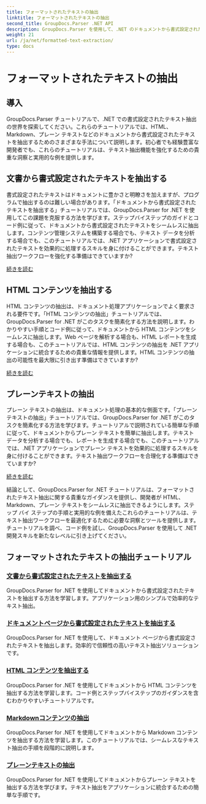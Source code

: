 ```yaml
---
title: フォーマットされたテキストの抽出
linktitle: フォーマットされたテキストの抽出
second_title: GroupDocs.Parser .NET API
description: GroupDocs.Parser を使用して、.NET のドキュメントから書式設定されたテキストを効率的に抽出します。HTML、Markdown、プレーン テキストをシームレスに抽出する方法を学びます。
weight: 21
url: /ja/net/formatted-text-extraction/
type: docs
---
```

# フォーマットされたテキストの抽出


## 導入

GroupDocs.Parser チュートリアルで、.NET での書式設定されたテキスト抽出の世界を探索してください。これらのチュートリアルでは、HTML、Markdown、プレーン テキストなどのドキュメントから書式設定されたテキストを抽出するためのさまざまな手法について説明します。初心者でも経験豊富な開発者でも、これらのチュートリアルは、テキスト抽出機能を強化するための貴重な洞察と実用的な例を提供します。

## 文書から書式設定されたテキストを抽出する

書式設定されたテキストはドキュメントに豊かさと明瞭さを加えますが、プログラムで抽出するのは難しい場合があります。「ドキュメントから書式設定されたテキストを抽出する」チュートリアルでは、GroupDocs.Parser for .NET を使用してこの課題を克服する方法を学びます。ステップバイステップのガイドとコード例に従って、ドキュメントから書式設定されたテキストをシームレスに抽出します。コンテンツ管理システムを構築する場合でも、テキスト データを分析する場合でも、このチュートリアルでは、.NET アプリケーションで書式設定されたテキストを効果的に処理するスキルを身に付けることができます。テキスト抽出ワークフローを強化する準備はできていますか?

[続きを読む](./extract-formatted-text-from-document/)

## HTML コンテンツを抽出する

HTML コンテンツの抽出は、ドキュメント処理アプリケーションでよく要求される要件です。「HTML コンテンツの抽出」チュートリアルでは、GroupDocs.Parser for .NET がこのタスクを簡素化する方法を説明します。わかりやすい手順とコード例に従って、ドキュメントから HTML コンテンツをシームレスに抽出します。Web ページを解析する場合も、HTML レポートを生成する場合も、このチュートリアルでは、HTML コンテンツの抽出を .NET アプリケーションに統合するための貴重な情報を提供します。HTML コンテンツの抽出の可能性を最大限に引き出す準備はできていますか?

[続きを読む](./extract-html-content/)

## プレーンテキストの抽出

プレーン テキストの抽出は、ドキュメント処理の基本的な側面です。「プレーン テキストの抽出」チュートリアルでは、GroupDocs.Parser for .NET がこのタスクを簡素化する方法を学びます。チュートリアルで説明されている簡単な手順に従って、ドキュメントからプレーン テキストを簡単に抽出します。テキスト データを分析する場合でも、レポートを生成する場合でも、このチュートリアルでは、.NET アプリケーションでプレーン テキストを効果的に処理するスキルを身に付けることができます。テキスト抽出ワークフローを合理化する準備はできていますか?

[続きを読む](./extract-plain-text/)

結論として、GroupDocs.Parser for .NET チュートリアルは、フォーマットされたテキスト抽出に関する貴重なガイダンスを提供し、開発者が HTML、Markdown、プレーン テキストをシームレスに抽出できるようにします。ステップ バイ ステップの手順と実用的な例を備えたこれらのチュートリアルは、テキスト抽出ワークフローを最適化するために必要な洞察とツールを提供します。チュートリアルを調べ、コード例を試し、GroupDocs.Parser を使用して .NET 開発スキルを新たなレベルに引き上げてください。
## フォーマットされたテキストの抽出チュートリアル
### [文書から書式設定されたテキストを抽出する](./extract-formatted-text-from-document/)
GroupDocs.Parser for .NET を使用してドキュメントから書式設定されたテキストを抽出する方法を学習します。アプリケーション用のシンプルで効率的なテキスト抽出。
### [ドキュメントページから書式設定されたテキストを抽出する](./extract-formatted-text-from-document-page/)
GroupDocs.Parser for .NET を使用して、ドキュメント ページから書式設定されたテキストを抽出します。効率的で信頼性の高いテキスト抽出ソリューションです。
### [HTML コンテンツを抽出する](./extract-html-content/)
GroupDocs.Parser for .NET を使用してドキュメントから HTML コンテンツを抽出する方法を学習します。コード例とステップバイステップのガイダンスを含むわかりやすいチュートリアルです。
### [Markdownコンテンツの抽出](./extract-markdown-content/)
GroupDocs.Parser for .NET を使用してドキュメントから Markdown コンテンツを抽出する方法を学習します。このチュートリアルでは、シームレスなテキスト抽出の手順を段階的に説明します。
### [プレーンテキストの抽出](./extract-plain-text/)
GroupDocs.Parser for .NET を使用してドキュメントからプレーン テキストを抽出する方法を学びます。テキスト抽出をアプリケーションに統合するための簡単な手順です。
